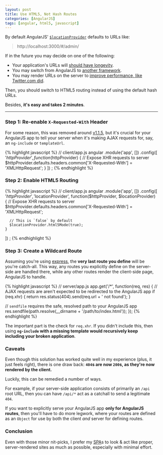 ```yaml
---
layout: post
title: Use HTML5, Not Hash Routes
categories: [AngularJS]
tags: [angular, html5, javascript]
---
```


By default AngularJS' [`$locationProvider`][1] defaults to URLs like:

> http://localhost:3000/#/admin/

If in the future you may decide on one of the following:

- Your application's URLs will [should have longevity][2].
- You may switch from AngularJS to [another framework][3].
- You may render URLs on the server to [improve performance, like Twitter.com did][4].

Then, you should switch to HTML5 routing instead of using the default hash URLs.

Besides, **it's easy and takes 2 minutes**.

---

### Step 1: Re-enable `X-Requested-With` Header

For some reason, this was removed around [v1.1.5][6], but it's crucial
for your AngularJS app to tell your server when it's making AJAX requests
for, say, an `ng-include` or `templateUrl`.

{% highlight javascript %}
// client/app.js
angular
  .module('app', [])
  .config([
    '$httpProvider',
    function($httpProvider) {
      // Expose XHR requests to server
      $httpProvider.defaults.headers.common['X-Requested-With'] = 'XMLHttpRequest';
    }
  ])
;
{% endhighlight %}

### Step 2: Enable HTML5 Routing

{% highlight javascript %}
// client/app.js
angular
  .module('app', [])
  .config([
    '$httpProvider',
    '$locationProvider',
    function($httpProvider, $locationProvider) {
      // Expose XHR requests to server
      $httpProvider.defaults.headers.common['X-Requested-With'] = 'XMLHttpRequest';

      // This is `false` by default
      $locationProvider.html5Mode(true);
    }
  ])
;
{% endhighlight %}

### Step 3: Create a Wildcard Route

Assuming you're using [express][5], the **very last route you define**
will be you're catch-all.  This way, any routes you explicitly define on
the server-side are handled there, while any other routes render the
client-side page, AngularJS to handle.

{% highlight javascript %}
// server/app.js
app.get('/*', function(req, res) {
  // AJAX requests are aren't expected to be redirected to the AngularJS app
  if (req.xhr) {
    return res.status(404).send(req.url + ' not found');
  }

  // `sendfile` requires the safe, resolved path to your AngularJS app
  res.sendfile(path.resolve(__dirname + '/path/to/index.html'));
});
{% endhighlight %}

The important part is the check for `req.xhr`.  If you didn't include this,
then using **`ng-include` with a missing template would recursively keep including
your broken application**.

### Caveats

Even though this solution has worked quite well in my experience (plus, it just
feels right), there is one draw back:
**`404`s are now `200`s, as they're now rendered by the client.**

Luckily, this can be remedied a number of ways.

For example, if your server-side application consists of primarily an `/api`
root URL, then you can have `/api/*` act as a catchall to send a legitimate `404`.

If you want to explicitly serve your AngularJS app **only for AngularJS routes**,
then you'll have to do more legwork, where your routes are defined as an `Object`
for use by both the client *and* server for defining routes.

### Conclusion

Even with those minor nit-picks, I prefer my [SPA][7]s to look & act like
proper, server-rendered sites as much as possible, especially with minimal effort.


[1]: http://code.angularjs.org/1.2.7/docs/api/ng.$locationProvider
[2]: http://www.w3.org/Provider/Style/URI.html
[3]: http://facebook.github.io/react/
[4]: https://blog.twitter.com/2012/improving-performance-twittercom
[5]: http://expressjs.com/
[6]: https://github.com/angular/angular.js/commit/3a75b1124d062f64093a90b26630938558909e8d
[7]: http://en.wikipedia.org/wiki/Single-page_application
